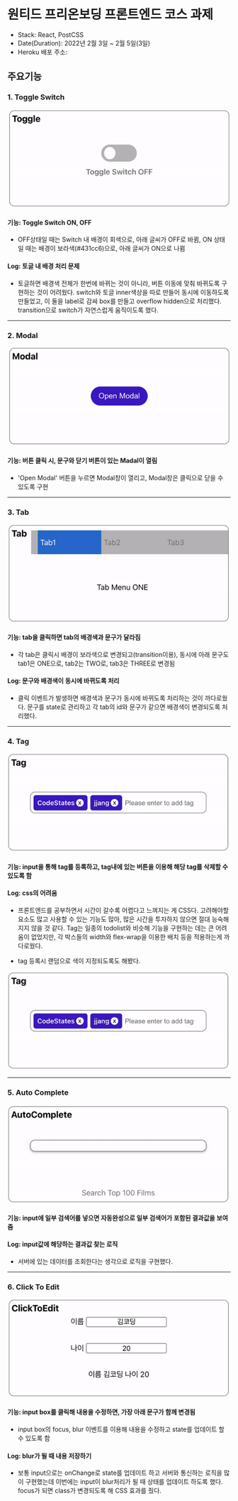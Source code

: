 # 원티드 프리온보딩 프론트엔드 코스 과제

- Stack: React, PostCSS
- Date(Duration): 2022년 2월 3일 ~ 2월 5일(3일)
- Heroku 배포 주소:

## 주요기능

### 1. Toggle Switch

![Toggle](./public/images/toggle.gif)

#### 기능: Toggle Switch ON, OFF

- OFF상태일 때는 Switch 내 배경이 회색으로, 아래 글씨가 OFF로 바뀜, ON 상태일 때는 배경이 보라색(#431cc6)으로, 아래 글씨가 ON으로 나뀜

#### Log: 토글 내 배경 처리 문제

- 토글하면 배경색 전체가 한번에 바뀌는 것이 아니라, 버튼 이동에 맞춰 바뀌도록 구현하는 것이 어려웠다.
  switch와 토글 inner색상을 따로 만들어 동시에 이동하도록 만들었고, 이 둘을 label로 감싸 box를 만들고 overflow hidden으로 처리했다.
  transition으로 switch가 자연스럽게 움직이도록 했다.

---

### 2. Modal

![Modal](./public/images/modal.gif)

#### 기능: 버튼 클릭 시, 문구와 닫기 버튼이 있는 Madal이 열림

- 'Open Modal' 버튼을 누르면 Modal창이 열리고, Modal창은 클릭으로 닫을 수 있도록 구현

---

### 3. Tab

![Tab](./public/images/tab.gif)

#### 기능: tab을 클릭하면 tab의 배경색과 문구가 달라짐

- 각 tab은 클릭시 배경이 보라색으로 변경되고(transition이용), 동시에 아래 문구도 tab1은 ONE으로, tab2는 TWO로, tab3은 THREE로 변경됨

#### Log: 문구와 배경색이 동시에 바뀌도록 처리

- 클릭 이벤트가 발생하면 배경색과 문구가 동시에 바뀌도록 처리하는 것이 까다로웠다.
  문구를 state로 관리하고 각 tab의 id와 문구가 같으면 배경색이 변경되도록 처리했다.

---

### 4. Tag

![Tag](./public/images/tag.gif)

#### 기능: input을 통해 tag를 등록하고, tag내에 있는 버튼을 이용해 해당 tag를 삭제할 수 있도록 함

#### Log: css의 어려움

- 프론트엔드를 공부하면서 시간이 갈수록 어렵다고 느껴지는 게 CSS다. 고려해야할 요소도 많고 사용할 수 있는 기능도 많아, 많은 시간을 투자하지 않으면 절대 능숙해지지 않을 것 같다.
  Tag는 일종의 todolist와 비슷해 기능을 구현하는 데는 큰 어려움이 없었지만, 각 박스들의 width와 flex-wrap을 이용한 배치 등을 적용하는게 까다로웠다.

- tag 등록시 랜덤으로 색이 지정되도록도 해봤다.

![Tag](<./public/images/tag(colorful).gif>)

---

### 5. Auto Complete

![AutoComplete](./public/images/autoComplete.gif)

#### 기능: input에 일부 검색어를 넣으면 자동완성으로 일부 검색어가 포함된 결과값을 보여줌

#### Log: input값에 해당하는 결과값 찾는 로직

- 서버에 있는 데이터를 조회한다는 생각으로 로직을 구현했다.

---

### 6. Click To Edit

![ClickToEdit](./public/images/clicktoedit.gif)

#### 기능: input box를 클릭해 내용을 수정하면, 가장 아래 문구가 함께 변경됨

- input box의 focus, blur 이벤트를 이용해 내용을 수정하고 state를 업데이트 할 수 있도록 함

#### Log: blur가 될 때 내용 저장하기

- 보통 input으로는 onChange로 state를 업데이트 하고 서버와 통신하는 로직을 많이 구현했는데 이번에는 input이 blur처리가 될 때 상태를 업데이트 하도록 했다. focus가 되면 class가 변경되도록 해 CSS 효과를 줬다.
